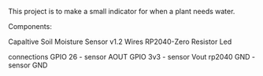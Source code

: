 This project is to make a small indicator for when a plant needs water.

Components:

Capaltive Soil Moisture Sensor v1.2
Wires
RP2040-Zero
Resistor
Led

connections
GPIO 26 - sensor AOUT
GPIO 3v3 - sensor Vout
rp2040 GND - sensor GND
